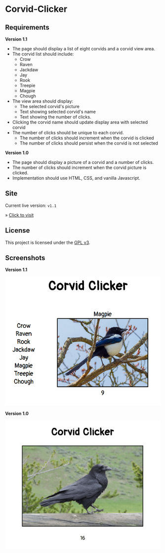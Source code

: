 # Corvid-Clicker

## Requirements

**Version 1.1**

- The page should display a list of eight corvids and a corvid view area.
- The corvid list should include:
  - Crow
  - Raven
  - Jackdaw
  - Jay
  - Rook
  - Treepie
  - Magpie
  - Chough
- The view area should display:
  - The selected corvid's picture
  - Text showing selected corvid's name
  - Text showing the number of clicks.
- Clicking the corvid name should update display area with selected corvid
- The number of clicks should be unique to each corvid.
  - The number of clicks should increment when the corvid is clicked
  - The number of clicks should persist when the corvid is not selected 

**Version 1.0**

- The page should display a picture of a corvid and a number of clicks.
- The number of clicks should increment when the corvid picture is clicked.
- Implementation should use HTML, CSS, and vanilla Javascript.

## Site

Current live version: `v1.1`

&raquo; [Click to visit](http://jennerhanni.net/corvid-clicker)

## License

This project is licensed under the [GPL v3](LICENSE).

## Screenshots

**Version 1.1**

![Version 1.1 screenshot](screenshot-v1.1.png)

**Version 1.0**

![Version 1.0 screenshot](screenshot-v1.0.png)


